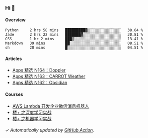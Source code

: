 ### Hi 👋

#### Overview

<!--START_SECTION:waka-->
```text
Python     2 hrs 58 mins   █████████▓░░░░░░░░░░░░░░░   38.64 % 
Jade       2 hrs 22 mins   ███████▓░░░░░░░░░░░░░░░░░   30.81 % 
CSS        1 hr 2 mins     ███▒░░░░░░░░░░░░░░░░░░░░░   13.41 % 
Markdown   39 mins         ██░░░░░░░░░░░░░░░░░░░░░░░   08.51 % 
sh         20 mins         █░░░░░░░░░░░░░░░░░░░░░░░░   04.51 % 
```
<!--END_SECTION:waka-->

#### Articles

<!-- BLOG:START -->
- [Apps 精选 N164：Doppler](https://huhuhang.com/post/product-hunt/product-hunt-n164?ref=github)
- [Apps 精选 N163：CARROT Weather](https://huhuhang.com/post/product-hunt/product-hunt-n163?ref=github)
- [Apps 精选 N162：Obsidian](https://huhuhang.com/post/product-hunt/product-hunt-n162?ref=github)<!-- BLOG:END -->

#### Courses

<!-- SYL:START -->
- [AWS Lambda 开发企业微信消息机器人](https://lanqiao.cn/courses/2868)
- [楼+ 之深度学习实战](https://lanqiao.cn/courses/2617)
- [楼+ 之机器学习实战](https://lanqiao.cn/courses/2616)
<!-- SYL:END -->

###### ✓ Automatically updated by [GitHub Action](https://github.com/huhuhang/huhuhang/actions).
